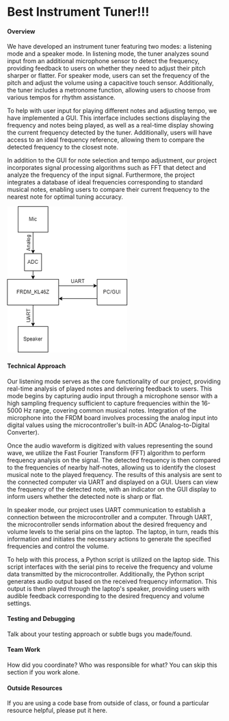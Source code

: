 # Best Instrument Tuner!!!
#### Overview
We have developed an instrument tuner featuring two modes: a listening mode and a speaker mode. In listening mode, the tuner analyzes sound input from an additional microphone sensor to detect the frequency, providing feedback to users on whether they need to adjust their pitch sharper or flatter. For speaker mode, users can set the frequency of the pitch and adjust the volume using a capacitive touch sensor. Additionally, the tuner includes a metronome function, allowing users to choose from various tempos for rhythm assistance.

To help with user input for playing different notes and adjusting tempo, we have implemented a GUI. This interface includes sections displaying the frequency and notes being played, as well as a real-time display showing the current frequency detected by the tuner. Additionally, users will have access to an ideal frequency reference, allowing them to compare the detected frequency to the closest note.

In addition to the GUI for note selection and tempo adjustment, our project incorporates signal processing algorithms such as FFT that detect and analyze the frequency of the input signal. Furthermore, the project integrates a database of ideal frequencies corresponding to standard musical notes, enabling users to compare their current frequency to the nearest note for optimal tuning accuracy.

![Alt text for the diagram](/system_diagram.png)

#### Technical Approach
Our listening mode serves as the core functionality of our project, providing real-time analysis of played notes and delivering feedback to users. This mode begins by capturing audio input through a microphone sensor with a high sampling frequency sufficient to capture frequencies within the 16-5000 Hz range, covering common musical notes. Integration of the microphone into the FRDM board involves processing the analog input into digital values using the microcontroller's built-in ADC (Analog-to-Digital Converter).

Once the audio waveform is digitized with values representing the sound wave, we utilize the Fast Fourier Transform (FFT) algorithm to perform frequency analysis on the signal. The detected frequency is then compared to the frequencies of nearby half-notes, allowing us to identify the closest musical note to the played frequency. The results of this analysis are sent to the connected computer via UART and displayed on a GUI. Users can view the frequency of the detected note, with an indicator on the GUI display to inform users whether the detected note is sharp or flat.

In speaker mode, our project uses UART communication to establish a connection between the microcontroller and a computer. Through UART, the microcontroller sends information about the desired frequency and volume levels to the serial pins on the laptop. The laptop, in turn, reads this information and initiates the necessary actions to generate the specified frequencies and control the volume.

To help with this process, a Python script is utilized on the laptop side. This script interfaces with the serial pins to receive the frequency and volume data transmitted by the microcontroller. Additionally, the Python script generates audio output based on the received frequency information. This output is then played through the laptop's speaker, providing users with audible feedback corresponding to the desired frequency and volume settings.

#### Testing and Debugging
Talk about your testing approach or subtle bugs you made/found.
#### Team Work 
How did you coordinate? Who was responsible for what? You can skip this section if you work alone. 
#### Outside Resources
If you are using a code base from outside of class, or found a particular resource helpful, please put it here. 




